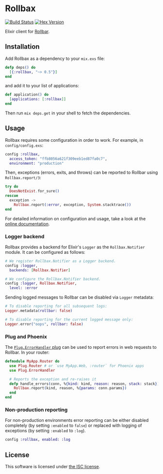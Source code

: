 # Rollbax

[![Build Status](https://travis-ci.org/elixir-addicts/rollbax.svg?branch=master "Build Status")](https://travis-ci.org/elixir-addicts/rollbax)
[![Hex Version](https://img.shields.io/hexpm/v/rollbax.svg "Hex Version")](https://hex.pm/packages/rollbax)

Elixir client for [Rollbar](https://rollbar.com).

## Installation

Add Rollbax as a dependency to your `mix.exs` file:

```elixir
defp deps() do
  [{:rollbax, "~> 0.5"}]
end
```

and add it to your list of applications:

```elixir
def application() do
  [applications: [:rollbax]]
end
```

Then run `mix deps.get` in your shell to fetch the dependencies.

## Usage

Rollbax requires some configuration in order to work. For example, in `config/config.exs`:

```elixir
config :rollbax,
  access_token: "ffb8056a621f309eeb1ed87fa0c7",
  environment: "production"
```

Then, exceptions (errors, exits, and throws) can be reported to Rollbar using `Rollbax.report/3`:

```elixir
try do
  DoesNotExist.for_sure()
rescue
  exception ->
    Rollbax.report(:error, exception, System.stacktrace())
end
```

For detailed information on configuration and usage, take a look at the [online documentation](http://hexdocs.pm/rollbax).

### Logger backend

Rollbax provides a backend for Elixir's `Logger` as the `Rollbax.Notifier` module. It can be configured as follows:

```elixir
# We register Rollbax.Notifier as a Logger backend.
config :logger,
  backends: [Rollbax.Notifier]

# We configure the Rollbax.Notifier backend.
config :logger, Rollbax.Notifier,
  level: :error
```

Sending logged messages to Rollbar can be disabled via `Logger` metadata:

```elixir
# To disable reporting for all subsequent logs:
Logger.metadata(rollbar: false)

# To disable reporting for the current logged message only:
Logger.error("oops", rollbar: false)
```

### Plug and Phoenix

The [`Plug.ErrorHandler` plug](https://hexdocs.pm/plug/Plug.ErrorHandler.html) can be used to report errors in web requests to Rollbar. In your router:

```elixir
defmodule MyApp.Router do
  use Plug.Router # or `use MyApp.Web, :router` for Phoenix apps
  use Plug.ErrorHandler

  # Reports the exception and re-raises it
  defp handle_errors(conn, %{kind: kind, reason: reason, stack: stack}) do
    Rollbax.report(kind, reason, %{params: conn.params})
  end
end
```

### Non-production reporting

For non-production environments error reporting can be either disabled completely (by setting `:enabled` to `false`) or replaced with logging of exceptions (by setting `:enabled` to `:log`).

```elixir
config :rollbax, enabled: :log
```

## License

This software is licensed under [the ISC license](LICENSE).
